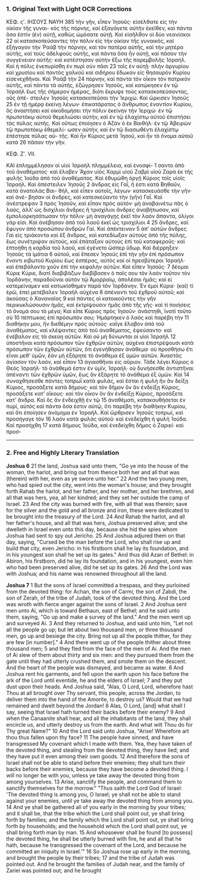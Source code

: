 ### 1. Original Text with Light OCR Corrections

ΚΕΦ. ςʹ. ΙΗΣΟΥΣ ΝΑΥΗ 385
τὴν γῆν, εἶπεν Ἰησοῦς· εἰσέλθατε εἰς τὴν οἰκίαν τῆς γυναι-
κὸς τῆς πόρνης, καὶ ἐξαγάγετε αὐτὴν ἐκεῖθεν, καὶ πάντα ὅσα ἐστὶν
(ἐν) αὐτῇ, καθὼς ὠμόσατε αὐτῇ. Καὶ εἰσῆλθον οἱ δύο νεανίσκοι 22
οἱ κατασκοπεύσαντες τὴν πόλιν εἰς τὴν οἰκίαν τῆς γυναικός, καὶ
ἐξήγαγον τὴν Ῥαὰβ τὴν πόρνην, καὶ τὸν πατέρα αὐτῆς, καὶ τὴν
μητέρα αὐτῆς, καὶ τοὺς ἀδελφοὺς αὐτῆς, καὶ πάντα ὅσα ἦν αὐτῇ,
καὶ πᾶσαν τὴν συγγένειαν αὐτῆς· καὶ κατέστησαν αὐτὴν ἔξω τῆς
παρεμβολῆς Ἰσραήλ. Καὶ ἡ πόλις ἐνεπυρίσθη ἐν πυρὶ σὺν πᾶσι 23
τοῖς ἐν αὐτῇ· πλὴν ἀργυρίου καὶ χρυσίου καὶ παντὸς χαλκοῦ καὶ
σιδήρου ἔδωκαν εἰς θησαυρὸν Κυρίου εἰσενεχθῆναι. Καὶ Ῥαὰβ τὴν 24
πόρνην, καὶ πάντα τὸν οἶκον τὸν πατρικὸν αὐτῆς, καὶ πάντα τὰ
αὐτῆς, ἐζώγρησεν Ἰησοῦς, καὶ κατῴκησεν ἐν τῷ Ἰσραὴλ ἕως τῆς
σήμερον ἡμέρας, διότι ἔκρυψε τοὺς κατασκοπεύσαντας, οὓς ἀπέ-
στειλεν Ἰησοῦς κατασκοπεῦσαι τὴν Ἱεριχώ. Καὶ ὤρκισεν Ἰησοῦς 25
ἐν τῇ ἡμέρᾳ ἐκείνῃ λέγων· ἐπικατάρατος ὁ ἄνθρωπος ἐναντίον
Κυρίου, ὃς ἀναστήσει καὶ οἰκοδομήσει τὴν πόλιν ἐκείνην τὴν
Ἱεριχώ· ἐν τῷ πρωτοτόκῳ αὐτοῦ θεμελιώσει αὐτήν, καὶ ἐν τῷ
ἐλαχίστῳ αὐτοῦ ἐπιστήσει τὰς πύλας αὐτῆς. Καὶ οὕτως ἐποίησεν
ὁ Ἀζὰν ὁ ἐκ Βαιθήλ· ἐν τῷ Ἀβειρὼν τῷ πρωτοτόκῳ ἐθεμελί-
ωσεν αὐτήν, καὶ ἐν τῷ διασωθέντι ἐλαχίστῳ ἐπέστησε πύλας αὐ-
τῆς. Καὶ ἦν Κύριος μετὰ Ἰησοῦ, καὶ ἦν τὸ ὄνομα αὐτοῦ κατὰ 26
πᾶσαν τὴν γῆν.

ΚΕΦ. Ζʹ. VII.

ΚΑΙ ἐπλημμέλησαν οἱ υἱοὶ Ἰσραὴλ πλημμέλεια, καὶ ἐνοσφί- 1
σαντο ἀπὸ τοῦ ἀναθέματος· καὶ ἔλαβεν Ἄχαν υἱὸς Χαρμὶ υἱοῦ
Ζαβρὶ υἱοῦ Ζαρὰ ἐκ τῆς φυλῆς Ἰούδα ἀπὸ τοῦ ἀναθέματος. Καὶ
ἐθυμώθη ὀργῇ Κύριος τοῖς υἱοῖς Ἰσραήλ. Καὶ ἀπέστειλεν Ἰησοῦς 2
ἄνδρας εἰς Γαΐ, ἥ ἐστι κατὰ Βηθαῦν, κατὰ ἀνατολὰς Βαι-
θήλ, καὶ εἶπεν αὐτοῖς, λέγων· κατασκευάσθε τὴν γῆν· καὶ ἀνέ-
βησαν οἱ ἄνδρες, καὶ κατεσκεύαντο τὴν (γῆν) Γαΐ. Καὶ ἀνέστρεψαν 3
πρὸς Ἰησοῦν, καὶ εἶπαν πρὸς αὐτόν· μὴ ἀναβαινέτω πᾶς ὁ λαός,
ἀλλ’ ὡς δισχίλιοι ἄνδρες ἢ τρισχίλιοι ἄνδρες ἀναβήτωσαν, καὶ ἐμπολιορκησάτωσαν
τὴν πόλιν· μὴ ἀναγάγῃς ἐκεῖ τὸν λαὸν ἅπαντα,
ὀλίγοι γάρ εἰσι. Καὶ ἀνέβησαν ἀπὸ τοῦ λαοῦ ἐκεῖ ὡς τρισχίλιοι 4
                                                           25
ἄνδρες, καὶ ἔφυγον ἀπὸ προσώπου ἀνδρῶν Γαί. Καὶ ἀπέκτειναν 5
ἀπ’ αὐτῶν ἄνδρες Γαὶ εἰς τριάκοντα καὶ ἓξ ἄνδρας, καὶ κατεδίωξαν
αὐτοὺς ἀπὸ τῆς πύλης, ἕως συνέτριψαν αὐτούς, καὶ ἐπάταξαν
αὐτοὺς ἐπὶ τοῦ καταφεροῦς· καὶ ἐπτοήθη ἡ καρδία τοῦ
λαοῦ, καὶ ἐγένετο ὥσπερ ὕδωρ. Καὶ διέρρηξεν Ἰησοῦς τὰ ἱμάτια 6
αὐτοῦ, καὶ ἔπεσεν Ἰησοῦς ἐπὶ τὴν γῆν ἐπὶ πρόσωπον ἔναντι κιβωτοῦ
Κυρίου ἕως ἑσπέρας, αὐτὸς καὶ οἱ πρεσβύτεροι Ἰσραήλ·
καὶ ἐπεβάλοντο χοῦν ἐπὶ τὴν κεφαλὴν αὐτῶν. Καὶ εἶπεν Ἰησοῦς· 7
δέομαι Κύριε Κύριε, διατί διαβιβάζων διεβίβασεν ὁ παῖς σου τὸν
λαὸν τοῦτον τὸν Ἰορδάνην, παραδοῦναι αὐτὸν τῷ Ἀμοῤῥαίῳ, ἀπολέσαι
ἡμᾶς; καὶ εἰ κατεμείναμεν καὶ κατωκίσθημεν παρὰ τὸν Ἰορδάνην.
Ἐν ἐμοὶ Κύριε· (καὶ) τί ἐρῶ, ἐπεὶ μετέβαλεν Ἰσραὴλ αὐχένα 8
ἀπέναντι τοῦ ἐχθροῦ αὐτοῦ; καὶ ἀκούσας ὁ Χαναναῖος 9
καὶ πάντες οἱ κατοικοῦντες τὴν γῆν περικυκλώσουσιν ἡμᾶς, καὶ
ἐκτρίψουσιν ἡμᾶς ἀπὸ τῆς γῆς· καὶ τί ποιήσεις τὸ ὄνομά σου τὸ
μέγα; Καὶ εἶπε Κύριος πρὸς Ἰησοῦν· ἀνάστηθι, ἵνατί τοῦτο σὺ 10
πέπτωκας ἐπὶ πρόσωπόν σου; Ἡμάρτηκεν ὁ λαὸς καὶ παρέβη τὴν 11
διαθήκην μου, ἣν διεθέμην πρὸς αὐτούς· καῖγε ἔλαβον ἀπὸ τοῦ
ἀναθέματος, καὶ κλέψαντες ἀπὸ τοῦ ἀναθέματος, ἐψεύσαντο· καὶ
ἐνέβαλον εἰς τὰ σκεύη αὐτῶν. Καὶ οὐ μὴ δύνωνται οἱ υἱοὶ Ἰσραὴλ 12
ὑποστῆναι κατὰ πρόσωπον τῶν ἐχθρῶν αὐτῶν, αὐχένα ἐπιστρέψουσι
κατὰ πρόσωπον τῶν ἐχθρῶν αὐτῶν, ὅτι ἐγενήθησαν
ἀνάθεμα· οὐ προσθήσω ἔτι εἶναι μεθ’ ὑμῶν, ἐὰν μὴ ἐξάρητε τὸ
ἀνάθεμα ἐξ ὑμῶν αὐτῶν. Ἀναστὰς ἁγίασον τὸν λαόν, καὶ εἶπον 13
ἁγιασθῆναι εἰς αὔριον. Τάδε λέγει Κύριος ὁ Θεὸς Ἰσραήλ· τὸ ἀνάθεμά
ἐστιν ἐν ὑμῖν, Ἰσραήλ· οὐ δυνήσεσθε ἀντιστῆναι ἀπέναντι
τῶν ἐχθρῶν ὑμῶν, ἕως ἂν ἐξάρητε τὸ ἀνάθεμα ἐξ ὑμῶν. Καὶ 14
συναχθήσεσθε πάντες τοπρωῒ κατὰ φυλάς, καὶ ἔσται ἡ φυλὴ ἣν
ἂν δείξῃ Κύριος, προσάξετε κατὰ δήμους· καὶ τὸν δῆμον ὃν ἂν
ἐνδείξῃ Κύριος, προσάξετε κατ’ οἴκους· καὶ τὸν οἶκον ὃν ἂν ἐνδείξῃ
Κύριος, προσάξετε κατ’ ἄνδρα. Καὶ ὃς ἂν ἐνδειχθῇ ἐν τῷ 15
ἀναθέματι, κατακαυθήσεται ἐν πυρί, αὐτὸς καὶ πάντα ὅσα ἐστιν
αὐτῷ, ὅτι παρέβη τὴν διαθήκην Κυρίου, καὶ ὅτι ἐποίησεν ἀνόμημα
ἐν Ἰσραήλ. Καὶ ὤρθρισεν Ἰησοῦς τοπρωί, καὶ προσήγαγε τὸν 16
λαὸν κατὰ φυλὰς αὐτοῦ· καὶ ἐνεδείχθη ἡ φυλὴ Ἰούδα. Καὶ προσήχθη 17
κατὰ δήμους Ἰούδα, καὶ ἐνεδείχθη δῆμος ὁ Ζαριεί· καὶ προσ-

---

### 2. Free and Highly Literary Translation

**Joshua 6**
21 the land, Joshua said unto them, "Go ye into the house of the woman, the harlot, and bring out
from thence both her and all that was (therein) with her, even as ye swore unto her."
22 And the two young men, who had spied out the city, went into the woman's house;
and they brought forth Rahab the harlot, and her father, and her mother,
and her brethren, and all that was hers, yea, all her kindred;
and they set her outside the camp of Israel.
23 And the city was burned with fire, with all that was therein;
save for the silver and the gold and all bronze and iron,
these were dedicated to be brought into the treasury of the Lord.
24 And Rahab the harlot, and all her father's house, and all that was hers,
Joshua preserved alive; and she dwelleth in Israel even unto this day,
because she hid the spies whom Joshua had sent to spy out Jericho.
25 And Joshua adjured them on that day, saying, "Cursed be the man before the Lord,
who shall rise up and build that city, even Jericho:
in his firstborn shall he lay its foundation, and in his youngest son shall he set up its gates."
And thus did Azan of Bethel: in Abiron, his firstborn, did he lay its foundation,
and in his youngest, even him who had been preserved alive, did he set up its gates.
26 And the Lord was with Joshua; and his name was renowned throughout all the land.

**Joshua 7**
1 But the sons of Israel committed a trespass,
and they purloined from the devoted thing: for Achan, the son of Carmi,
the son of Zabdi, the son of Zerah, of the tribe of Judah, took of the devoted thing.
And the Lord was wroth with fierce anger against the sons of Israel.
2 And Joshua sent men unto Ai, which is toward Bethaun, east of Bethel;
and he said unto them, saying, "Go up and make a survey of the land."
And the men went up and surveyed Ai.
3 And they returned to Joshua, and said unto him, "Let not all the people go up;
but let about two thousand men, or three thousand men, go up and besiege the city.
Bring not up all the people thither, for they are few [in number]."
4 And there went up of the people thither about three thousand men;
5 and they fled from the face of the men of Ai. And the men of Ai slew of them
about thirty and six men: and they pursued them from the gate
until they had utterly crushed them, and smote them on the descent.
And the heart of the people was dismayed, and became as water.
6 And Joshua rent his garments, and fell upon the earth upon his face
before the ark of the Lord until eventide, he and the elders of Israel;
7 and they put dust upon their heads. And Joshua said,
"Alas, O Lord, Lord, wherefore hast Thou at all brought over Thy servant,
this people, across the Jordan, to deliver them into the hand of the Amorite,
to destroy us? Would that we had remained and dwelt beyond the Jordan!
8 Alas, O Lord, [and] what shall I say, seeing that Israel hath turned their backs
before their enemy?
9 And when the Canaanite shall hear, and all the inhabitants of the land,
they shall encircle us, and utterly destroy us from the earth.
And what wilt Thou do for Thy great Name?"
10 And the Lord said unto Joshua, "Arise! Wherefore art thou thus fallen upon thy face?
11 The people have sinned, and have transgressed My covenant which I made with them.
Yea, they have taken of the devoted thing, and stealing from the devoted thing,
they have lied; and they have put it even among their own goods.
12 And therefore the sons of Israel shall not be able to stand before their enemies;
they shall turn their backs before their enemies, because they have become a devoted thing.
I will no longer be with you, unless ye take away the devoted thing from among yourselves.
13 Arise, sanctify the people, and command them to sanctify themselves for the morrow."
"Thus saith the Lord God of Israel: 'The devoted thing is among you, O Israel;
ye shall not be able to stand against your enemies, until ye take away the devoted thing from among you.
14 And ye shall be gathered all of you early in the morning by your tribes;
and it shall be, that the tribe which the Lord shall point out,
ye shall bring forth by families; and the family which the Lord shall point out,
ye shall bring forth by households; and the household which the Lord shall point out,
ye shall bring forth man by man.
15 And whosoever shall be found [to possess] the devoted thing,
he shall be utterly burned with fire, he and all that he hath,
because he transgressed the covenant of the Lord, and because he committed an iniquity in Israel.'"
16 So Joshua rose up early in the morning, and brought the people by their tribes;
17 and the tribe of Judah was pointed out. And he brought the families of Judah near,
and the family of Zariei was pointed out; and he brought
